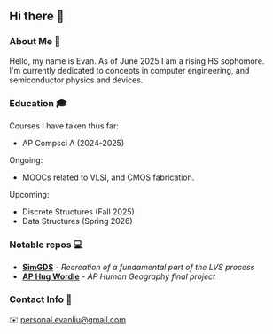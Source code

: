 ## Hi there 👋

### About Me 📖

Hello, my name is Evan. As of June 2025 I am a rising HS sophomore.  
I'm currently dedicated to concepts in computer engineering, and semiconductor physics
and devices.

### Education 🎓
Courses I have taken thus far:
  - AP Compsci A (2024-2025)

Ongoing:
  - MOOCs related to VLSI, and CMOS fabrication.

Upcoming:
  - Discrete Structures (Fall 2025)
  - Data Structures (Spring 2026)

### Notable repos 💻
- [**SimGDS**](https://github.com/evanliu-at-icstudents/simgds) -
  _Recreation of a fundamental part of the LVS process_
- [**AP Hug Wordle**](https://github.com/evanliu-at-icstudents/aphugwordle) -
  _AP Human Geography final project_

### Contact Info 💬
✉️ personal.evanliu@gmail.com
<!--
**evanliu-at-icstudents/evanliu-at-icstudents** is a ✨ _special_ ✨ repository because its `README.md` (this file) appears on your GitHub profile.

Here are some ideas to get you started:

- 🔭 I’m currently working on ...
- 🌱 I’m currently learning ...
- 👯 I’m looking to collaborate on ...
- 🤔 I’m looking for help with ...
- 💬 Ask me about ...
- 📫 How to reach me: ...
- 😄 Pronouns: ...
- ⚡ Fun fact: ...
-->
